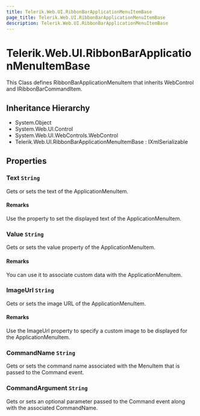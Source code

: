 ```yaml
---
title: Telerik.Web.UI.RibbonBarApplicationMenuItemBase
page_title: Telerik.Web.UI.RibbonBarApplicationMenuItemBase
description: Telerik.Web.UI.RibbonBarApplicationMenuItemBase
---
```


# Telerik.Web.UI.RibbonBarApplicationMenuItemBase

This Class defines RibbonBarApplicationMenuItem that inherits WebControl and IRibbonBarCommandItem.

## Inheritance Hierarchy

* System.Object
* System.Web.UI.Control
* System.Web.UI.WebControls.WebControl
* Telerik.Web.UI.RibbonBarApplicationMenuItemBase : IXmlSerializable

## Properties

###  Text `String`

Gets or sets the text of the ApplicationMenuItem.

#### Remarks
Use the property to set the displayed text of the ApplicationMenuItem.

###  Value `String`

Gets or sets the value property of the ApplicationMenuItem.

#### Remarks
You can use it to associate custom data with the ApplicationMenuItem.

###  ImageUrl `String`

Gets or sets the image URL of the ApplicationMenuItem.

#### Remarks
Use the ImageUrl property to specify a custom
            	image to be displayed for the ApplicationMenuItem.

###  CommandName `String`

Gets or sets the command name associated with the MenuItem that is passed to the Command event.

###  CommandArgument `String`

Gets or sets an optional parameter passed to the Command event along with the associated CommandName.

